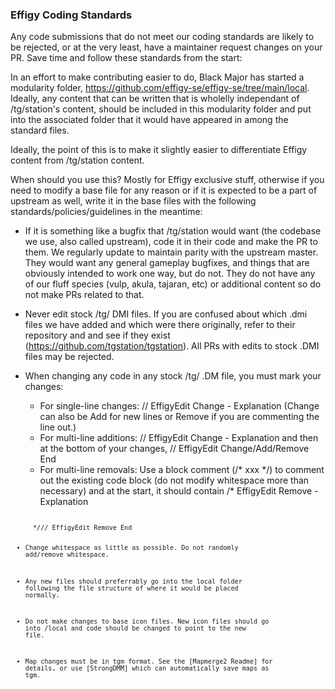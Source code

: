 ### Effigy Coding Standards

Any code submissions that do not meet our coding standards are likely to be rejected, or at the very least, have a maintainer request changes on your PR. Save time and follow these standards from the start:

In an effort to make contributing easier to do, Black Major has started a modularity folder, https://github.com/effigy-se/effigy-se/tree/main/local.
Ideally, any content that can be written that is wholelly independant of /tg/station's content, should be included in this modularity folder
and put into the associated folder that it would have appeared in among the standard files.

Ideally, the point of this is to make it slightly easier to differentiate Effigy content from /tg/station content.

When should you use this?
Mostly for Effigy exclusive stuff, otherwise if you need to modify a base file for any reason or if it is expected to be a part of upstream as well, write it in the base files with the following standards/policies/guidelines in the meantime:

* If it is something like a bugfix that /tg/station would want (the codebase we use, also called upstream), code it in their code and make the PR to them. We regularly update to maintain parity with the upstream master. They would want any general gameplay bugfixes, and things that are obviously intended to work one way, but do not. They do not have any of our fluff species (vulp, akula, tajaran, etc) or additional content so do not make PRs related to that.
* Never edit stock /tg/ DMI files. If you are confused about which .dmi files we have added and which were there originally, refer to their repository and and see if they exist (https://github.com/tgstation/tgstation). All PRs with edits to stock .DMI files may be rejected.
* When changing any code in any stock /tg/ .DM file, you must mark your changes:
    * For single-line changes: // EffigyEdit Change - Explanation (Change can also be Add for new lines or Remove if you are commenting the line out.)
    * For multi-line additions: // EffigyEdit Change - Explanation and then at the bottom of your changes, // EffigyEdit Change/Add/Remove End
    * For multi-line removals: Use a block comment (/\* xxx \*/) to comment out the existing code block (do not modify whitespace more than necessary) and at the start, it should contain
	/* EffigyEdit Remove - Explanation
	<code here>
	<code here>
	*/// EffigyEdit Remove End

* Change whitespace as little as possible. Do not randomly add/remove whitespace.
* Any new files should preferrably go into the local folder following the file structure of where it would be placed normally.
* Do not make changes to base icon files. New icon files should go into /local and code should be changed to point to the new file.
* Map changes must be in tgm format. See the [Mapmerge2 Readme] for details, or use [StrongDMM] which can automatically save maps as tgm.
